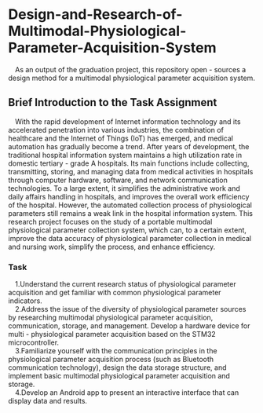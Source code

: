 # Design-and-Research-of-Multimodal-Physiological-Parameter-Acquisition-System
&emsp;As an output of the graduation project, this repository open - sources a design method for a multimodal physiological parameter acquisition system.

## Brief Introduction to the Task Assignment
&emsp;With the rapid development of Internet information technology and its accelerated penetration into various industries, the combination of healthcare and the Internet of Things (IoT) has emerged, and medical automation has gradually become a trend. After years of development, the traditional hospital information system maintains a high utilization rate in domestic tertiary - grade A hospitals. Its main functions include collecting, transmitting, storing, and managing data from medical activities in hospitals through computer hardware, software, and network communication technologies. To a large extent, it simplifies the administrative work and daily affairs handling in hospitals, and improves the overall work efficiency of the hospital. However, the automated collection process of physiological parameters still remains a weak link in the hospital information system. This research project focuses on the study of a portable multimodal physiological parameter collection system, which can, to a certain extent, improve the data accuracy of physiological parameter collection in medical and nursing work, simplify the process, and enhance efficiency. 
### Task
&emsp;1.Understand the current research status of physiological parameter acquisition and get familiar with common physiological parameter indicators.<br>
&emsp;2.Address the issue of the diversity of physiological parameter sources by researching multimodal physiological parameter acquisition, communication, storage, and management. Develop a hardware device for multi - physiological parameter acquisition based on the STM32 microcontroller.<br> 
&emsp;3.Familiarize yourself with the communication principles in the physiological parameter acquisition process (such as Bluetooth communication technology), design the data storage structure, and implement basic multimodal physiological parameter acquisition and storage.<br>
&emsp;4.Develop an Android app to present an interactive interface that can display data and results.

